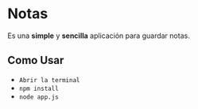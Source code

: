 # Notas

Es una **simple** y **sencilla** aplicación para guardar notas.  

## Como Usar

- `Abrir la terminal`
- `npm install`
- `node app.js`
